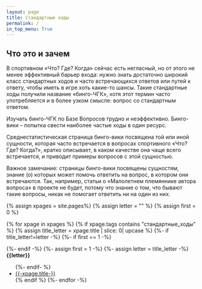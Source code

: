 ```yaml
---
layout: page
title: Стандартные ходы
permalink: /
in_top_menu: True
---
```

## Что это и зачем

В спортивном «Что? Где? Когда» сейчас есть негласный, но от этого не менее эффективный барьер входа: нужно знать 
достаточно широкий класс стандартных ходов и часто встречающихся ответов или путей к ответу, 
чтобы иметь в игре хоть какие-то шансы. Такие стандартные ходы получили название «бинго-ЧГК», 
хотя этот термин часто употребляется и в более узком смысле: вопрос со стандартным ответом. 

Изучать бинго-ЧГК по Базе Вопросов трудно и неэффективно. Бинго-вики – попытка свести наиболее 
частые ходы в один ресурс.

Среднестатистическая страница бинго-вики посвящена той или иной сущности, которая часто встречается в 
вопросах спортивного «Что? Где? Когда?», кратко описывает, в каком качестве она 
чаще всего встречается, и приводит примеры вопросов с этой сущностью.

Важное замечание: страницы бинго-вики посвящены сущностям, знание (о) которых может помочь ответить на вопрос, 
в котором они встречаются. Так, например, статьи о 
«Малолетнем племяннике автора вопроса» в проекте не будет, потому что знание о том, что бывают 
такие вопросы, никак не помогает ответить ни на один из них.

{% assign xpages = site.pages%} 
{% assign letter = "" %} 
{% assign first = 0 %} 

{% for xpage in xpages %}
{% if xpage.tags contains "стандартные_ходы" %}
{% assign title_letter  = xpage.title | slice: 0| upcase %}
{%- if title_letter!=letter -%}
{%- if first == 1 -%}
</ul></div>
{%- endif -%}
{%- assign first = 1 -%} 
{%- assign letter = title_letter -%}
<div class="index_letter">
<b>{{letter}}</b><ul>
{%- endif- %}
<li><a href="{{site.url}}{{xpage.url}}">{{-xpage.title-}}</a></li>
{% endif %}
{%- endfor -%}
</ul></div>